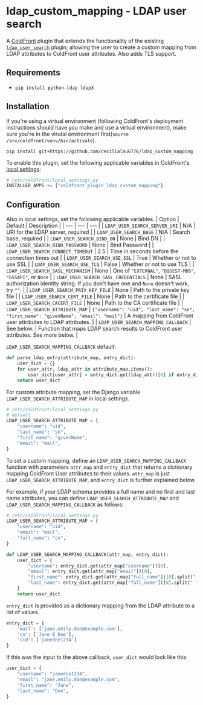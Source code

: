 # ldap_custom_mapping - LDAP user search

A [ColdFront](https://coldfront.readthedocs.io/en/latest/) plugin that extends the functionality of the existing [`ldap_user_search`](https://github.com/ubccr/coldfront/tree/main/coldfront/plugins/ldap_user_search) plugin, allowing the user to create a custom mapping from LDAP attributes to ColdFront user attributes. Also adds TLS support.

## Requirements

- `pip install python-ldap ldap3`

## Installation

If you're using a virtual environment (following ColdFront's deployment instructions should have you make and use a virtual environment), make sure you're in the virutal environment first(`source /srv/coldfront/venv/bin/activate`).

`pip install git+https://github.com/cecilialau6776/ldap_custom_mapping`

To enable this plugin, set the following applicable variables in ColdFront's [local settings](https://coldfront.readthedocs.io/en/latest/config/#configuration-files):

```py
# /etc/coldfront/local_settings.py
INSTALLED_APPS += ["coldfront_plugin_ldap_custom_mapping"]
```

## Configuration
Also in local settings, set the following applicable variables.
| Option | Default | Description |
| --- | --- | --- |
| `LDAP_USER_SEARCH_SERVER_URI` | N/A | URI for the LDAP server, required |
| `LDAP_USER_SEARCH_BASE` | N/A | Search base, required |
| `LDAP_USER_SEARCH_BIND_DN` | None | Bind DN |
| `LDAP_USER_SEARCH_BIND_PASSWORD` | None | Bind Password |
| `LDAP_USER_SEARCH_CONNECT_TIMEOUT` | 2.5 | Time in seconds before the connection times out |
| `LDAP_USER_SEARCH_USE_SSL` | True | Whether or not to use SSL |
| `LDAP_USER_SEARCH_USE_TLS` | False | Whether or not to use TLS |
| `LDAP_USER_SEARCH_SASL_MECHANISM` | None | One of `"EXTERNAL"`, `"DIGEST-MD5"`, `"GSSAPI"`, or `None` |
| `LDAP_USER_SEARCH_SASL_CREDENTIALS` | None | SASL authorization identity string. If you don't have one and `None` doesn't work, try `""`. |
| `LDAP_USER_SEARCH_PRIV_KEY_FILE` | None | Path to the private key file |
| `LDAP_USER_SEARCH_CERT_FILE` | None | Path to the certificate file |
| `LDAP_USER_SEARCH_CACERT_FILE` | None | Path to the CA certificate file |
| `LDAP_USER_SEARCH_ATTRIBUTE_MAP` | `{"username": "uid", "last_name": "sn", "first_name": "givenName", "email": "mail"}` | A mapping from ColdFront user attributes to LDAP attributes. |
| `LDAP_USER_SEARCH_MAPPING_CALLBACK` | See below. | Function that maps LDAP search results to ColdFront user attributes. See more below. |

`LDAP_USER_SEARCH_MAPPING_CALLBACK` default:
```py
def parse_ldap_entry(attribute_map, entry_dict):
    user_dict = {}
    for user_attr, ldap_attr in attribute_map.items():
        user_dict[user_attr] = entry_dict.get(ldap_attr)[0] if entry_dict.get(ldap_attr) else ''
    return user_dict
```


For custom attribute mapping, set the Django variable `LDAP_USER_SEARCH_ATTRIBUTE_MAP` in local settings.
```py
# /etc/coldfront/local_settings.py
# default
LDAP_USER_SEARCH_ATTRIBUTE_MAP = {
    "username": "uid",
    "last_name": "sn",
    "first_name": "givenName",
    "email": "mail",
}
```

To set a custom mapping, define an `LDAP_USER_SEARCH_MAPPING_CALLBACK` function with parameters `attr_map` and `entry_dict` that returns a dictionary mapping ColdFront User attributes to their values. `attr_map` is just `LDAP_USER_SEARCH_ATTRIBUTE_MAP`, and `entry_dict` is further explained below.

For example, if your LDAP schema provides a full name and no first and last name attributes, you can define `LDAP_USER_SEARCH_ATTRIBUTE_MAP` and `LDAP_USER_SEARCH_MAPPING_CALLBACK` as follows:

```py
# /etc/coldfront/local_settings.py
LDAP_USER_SEARCH_ATTRIBUTE_MAP = {
    "username": "uid",
    "email": "mail",
    "full_name": "cn",
}

def LDAP_USER_SEARCH_MAPPING_CALLBACK(attr_map, entry_dict):
    user_dict = {
        "username": entry_dict.get(attr_map["username"])[0],
        "email": entry_dict.get(attr_map["email"])[0],
        "first_name": entry_dict.get(attr_map["full_name"])[0].split(" ")[0],
        "last_name": entry_dict.get(attr_map["full_name"])[0].split(" ")[-1],
    }
    return user_dict
```

`entry_dict` is provided as a dictionary mapping from the LDAP attribute to a list of values.
```py
entry_dict = {
    'mail': ['jane.emily.doe@example.com'],
    'cn': ['Jane E Doe'],
    'uid': ['janedoe1234']
}
```

If this was the input to the above callback, `user_dict` would look like this:
```py
user_dict = {
    "username": "janedoe1234",
    "email": "jane.emily.doe@example.com",
    "first_name": "Jane",
    "last_name": "Doe",
}
```

